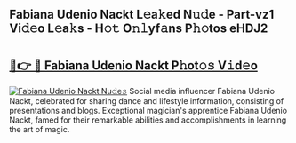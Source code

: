 ## Fabiana Udenio Nackt L𝚎a𝚔ed N𝚞𝚍e - Part-vz1 Vi𝚍𝚎o L𝚎a𝚔s - H𝚘𝚝 O𝚗𝚕yf𝚊ns P𝚑𝚘tos eHDJ2

# <h2><a href="http://kf27tf.oniu.top/?m=Fabiana+Udenio+Nackt">🔗👉 🔴 Fabiana Udenio Nackt P𝚑ot𝚘𝚜 V𝚒d𝚎o</a></h2>

[![Fabiana Udenio Nackt Nu𝚍e𝚜](https://i.imgur.com/0qMVB7G.gif)](http://kf27tf.oniu.top/?m=Fabiana+Udenio+Nackt)
Social media influencer Fabiana Udenio Nackt, celebrated for sharing dance and lifestyle information, consisting of presentations and blogs. Exceptional magician's apprentice Fabiana Udenio Nackt, famed for their remarkable abilities and accomplishments in learning the art of magic.  
